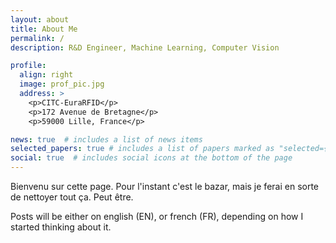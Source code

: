 ```yaml
---
layout: about
title: About Me
permalink: /
description: R&D Engineer, Machine Learning, Computer Vision

profile:
  align: right
  image: prof_pic.jpg
  address: >
    <p>CITC-EuraRFID</p>
    <p>172 Avenue de Bretagne</p>
    <p>59000 Lille, France</p>

news: true  # includes a list of news items
selected_papers: true # includes a list of papers marked as "selected={true}"
social: true  # includes social icons at the bottom of the page
---
```


Bienvenu sur cette page. Pour l'instant c'est le bazar, mais je ferai en sorte de nettoyer tout ça. Peut être.

Posts will be either on english (EN), or french (FR), depending on how I started thinking about it.